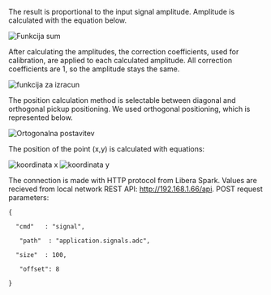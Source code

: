 
The result is proportional to the input signal amplitude. Amplitude is calculated with the equation below.

![Funkcija sum](sum.png)

After calculating the amplitudes, the correction coefficients, used for calibration, are applied to each calculated amplitude. All correction coefficients are 1, so the amplitude stays the same.

![funkcija za izracun](enacba.png)

The position calculation method is selectable between diagonal and orthogonal pickup positioning. We used orthogonal positioning, which is represented below.

![Ortogonalna postavitev](ortogonal.jpg)

The position of the point (x,y) is calculated with equations:

![koordinata x](pozX.png)
![koordinata y](pozY.png)

The connection is made with HTTP protocol from Libera Spark.
Values are recieved from local network REST API: http://192.168.1.66/api. 
POST request parameters:

`{`

`	"cmd"	: "signal", `

`	"path"	: "application.signals.adc",`

`	"size"	: 100, `

`	"offset": 8`

`}`

